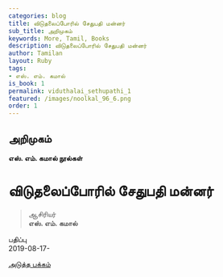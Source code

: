 ```yaml
---
categories: blog
title: விடுதலைப்போரில் சேதுபதி மன்னர்
sub_title: அறிமுகம்
keywords: More, Tamil, Books
description: விடுதலைப்போரில் சேதுபதி மன்னர்
author: Tamilan
layout: Ruby
tags:
- எஸ். எம். கமால்
is_book: 1
permalink: viduthalai_sethupathi_1
featured: /images/noolkal_96_6.png
order: 1
---
```



## அறிமுகம்

**எஸ். எம். கமால் நூல்கள்**

# விடுதலைப்போரில் சேதுபதி மன்னர்

> ஆசிரியர்  
>  **எஸ். எம். கமால்**

பதிப்பு  
2019-08-17-

[அடுத்த பக்கம்](viduthalai_sethupathi_2)